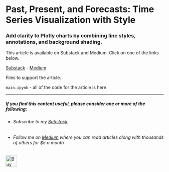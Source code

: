 # Past, Present, and Forecasts: Time Series Visualization with Style

### Add clarity to Plotly charts by combining line styles, annotations, and background shading.

This article is available on Substack and Medium. Click on one of the links below.

[Substack](https://technofile.substack.com) - [Medium]()

Files to support the article.

``main.ipynb`` - all  of the code for the article is here


---

##### If you find this content useful, please consider one or more of the following:

- ###### Subscribe to my [Substack](https://technofile.substack.com/)

- ###### Follow me on [Medium](https://medium.com/@alan-jones) where you can read articles along with thousands of others for $5 a month

<a href='https://ko-fi.com/M4M64THKG' target='_blank'><img height='36' style='border:0px;height:36px;' src='https://storage.ko-fi.com/cdn/kofi2.png?v=3' border='0' alt='Buy Me a Coffee at ko-fi.com' /></a>